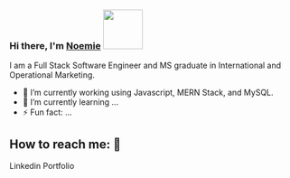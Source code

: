### Hi there, I'm <a href="https://noemiegrau.github.io/react-portfolio/" target="_blank">Noemie</a>  <img src="https://camo.githubusercontent.com/b0fa06ee100360ae8811a115c133de7848891e3b/68747470733a2f2f6769746875622e6769746875626173736574732e636f6d2f696d616765732f6d6f6e612d776869737065722e676966" width="70" height="70" />

I am a Full Stack Software Engineer and MS graduate in International and Operational Marketing. <!-- I love to learn-->

<!-- Introduction paragraph -->


- 🔭 I’m currently working using Javascript, MERN Stack, and MySQL. 
- 🌱 I’m currently learning ...
- ⚡ Fun fact: ...

## How to reach me:    💬

Linkedin 
Portfolio
